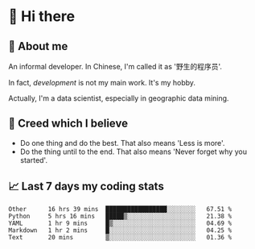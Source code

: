 # 👋 Hi there

## :speech_balloon: About me

An informal developer. In Chinese, I'm called it as '野生的程序员'.

In fact, _development_ is not my main work. It's my hobby.

Actually, I'm a data scientist, especially in geographic data mining.

## :see_no_evil: Creed which I believe

- Do one thing and do the best. That also means 'Less is more'.
- Do the thing until to the end. That also means 'Never forget why you started'.

## :chart_with_upwards_trend: Last 7 days my coding stats

<!--START_SECTION:waka-->
```text
Other      16 hrs 39 mins  █████████████████░░░░░░░░   67.51 % 
Python     5 hrs 16 mins   █████▒░░░░░░░░░░░░░░░░░░░   21.38 % 
YAML       1 hr 9 mins     █▒░░░░░░░░░░░░░░░░░░░░░░░   04.69 % 
Markdown   1 hr 2 mins     █░░░░░░░░░░░░░░░░░░░░░░░░   04.25 % 
Text       20 mins         ▒░░░░░░░░░░░░░░░░░░░░░░░░   01.36 % 
```
<!--END_SECTION:waka-->
